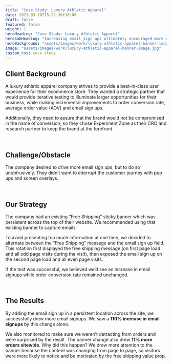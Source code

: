 ```yaml
---
title: "Case Study: Luxury Athletic Apparel"
date: 2021-03-18T15:22:30+10:00
draft: false
featured: false
weight: 1
heroHeading: "Case Study: Luxury Athletic Apparel"
heroSubHeading: "Increasing email sign ups ultimately encouraged more orders"
heroBackground: "assets/images/work/luxury-athletic-apparel-banner-image.jpg"
image: "assets/images/work/luxury-athletic-apparel-banner-image.jpg"
custom_css: case-study
---
```


## Client Background

A luxury athletic apparel company strives to provide a best-in-class user experience for their ecommerce store. They wanted a strategic partner that would provide iterative testing to illuminate larger opportunities for their business, while making incremental improvements to order conversion rate, average order value (AOV) and email sign ups.

Additionally, they need to assure that the brand would not be compromised in the name of conversion, so they chose Experiment Zone as their CRO and research partner to keep the brand at the forefront.

<br>

## Challenge/Obstacle

The company desired to drive more email sign ups, but to do so unobtrusively. They didn’t want to interrupt the customer journey with pop ups and screen overlays.

<br>

## Our Strategy

The company had an existing “Free Shipping” sticky banner which was persistent across the top of their website. We recommended using that existing banner to capture emails.

To avoid presenting too much information at one time, we decided to alternate between the “Free Shipping” message and the email sign up field. This rotation first displayed the free shipping message (on first page load and all odd page visits during the visit), then exposed the email sign up on the second page load and all even page visits.

If the test was successful, we believed we’d see an increase in email signups while order conversion rate remained unchanged.

<br>

## The Results

By adding the email sign up in a persistent location across the site, we successfully drew more email signups. We saw a **110% increase in email signups** by this change alone.

We also monitored to make sure we weren’t detracting from orders and were surprised by the result. The banner change also drew **11% more orders sitewide**. Why did this happen? We drew more attention to the banner because the content was changing from page to page, so visitors were more likely to notice and be motivated by the free shipping value prop.

